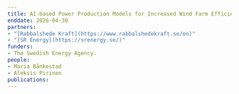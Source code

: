 ```yaml
---
title: AI-based Power Production Models for Increased Wind Farm Efficiency
enddate: 2026-04-30
partners:
- "[Rabbalshede Kraft](https://www.rabbalshedekraft.se/en)"
- "[SR Energy](https://srenergy.se/)"
funders:
- The Swedish Energy Agency.
people:
- Maria Bånkestad
- Aleksis Pirinen
publications:
---
```

